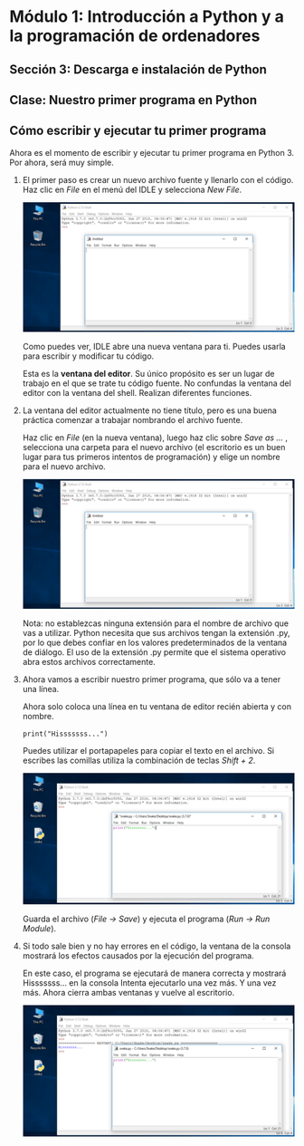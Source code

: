 # Módulo 1: Introducción a Python y a la programación de ordenadores
## Sección 3: Descarga e instalación de Python
## Clase: Nuestro primer programa en Python

## Cómo escribir y ejecutar tu primer programa

Ahora es el momento de escribir y ejecutar tu primer programa en Python 3. Por ahora, será muy simple.

1. El primer paso es crear un nuevo archivo fuente y llenarlo con el código. Haz clic en *File* en el menú del IDLE y selecciona *New File*.

    ![python3](img/python4.png)

    Como puedes ver, IDLE abre una nueva ventana para ti. Puedes usarla para escribir y modificar tu código.

    Esta es la **ventana del editor**. Su único propósito es ser un lugar de trabajo en el que se trate tu código fuente. No confundas la ventana del editor con la ventana del shell. Realizan diferentes funciones.

2. La ventana del editor actualmente no tiene título, pero es una buena práctica comenzar a trabajar nombrando el archivo fuente.

    Haz clic en *File* (en la nueva ventana), luego haz clic sobre *Save as ...* , selecciona una carpeta para el nuevo archivo (el escritorio es un buen lugar para tus primeros intentos de programación) y elige un nombre para el nuevo archivo.

    ![python3](img/python5.png)

    Nota: no establezcas ninguna extensión para el nombre de archivo que vas a utilizar. Python necesita que sus archivos tengan la extensión .py, por lo que debes confiar en los valores predeterminados de la ventana de diálogo. El uso de la extensión .py permite que el sistema operativo abra estos archivos correctamente.

3. Ahora vamos a escribir nuestro primer programa, que sólo va a tener una línea.

    Ahora solo coloca una línea en tu ventana de editor recién abierta y con nombre.

    ```
    print("Hisssssss...")
    ```

    Puedes utilizar el portapapeles para copiar el texto en el archivo. Si escribes las comillas utiliza la combinación de teclas *Shift + 2*.

    ![python3](img/python6.png)

    Guarda el archivo (*File -> Save*) y ejecuta el programa (*Run -> Run Module*).

4. Si todo sale bien y no hay errores en el código, la ventana de la consola mostrará los efectos causados por la ejecución del programa.

    En este caso, el programa se ejecutará de manera correcta y mostrará Hisssssss... en la consola Intenta ejecutarlo una vez más. Y una vez más. Ahora cierra ambas ventanas y vuelve al escritorio.

    ![python3](img/python7.png)